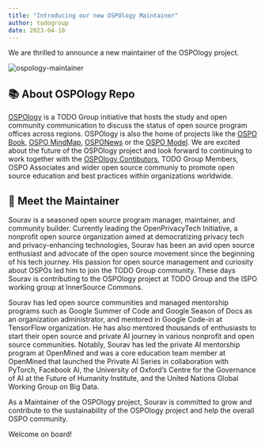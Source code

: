 ```yaml
---
title: "Introducing our new OSPOlogy Maintainer"
author: todogroup
date: 2023-04-10
---
```


We are thrilled to announce a new maintainer of the OSPOlogy project. 

![ospology-maintainer](/img/blog/ospology-maintainer-cover.png) 

## 📚 About OSPOlogy Repo

[OSPOlogy](https://github.com/todogroup/ospology) is a TODO Group initiative that hosts the study and open community 
communication to discuss the status of open source program offices across regions. OSPOlogy is also the home of projects 
like the [OSPO Book](https://github.com/todogroup/ospology/tree/main/ospo-book), [OSPO MindMap](https://ospomindmap.todogroup.org/), 
[OSPONews](https://github.com/todogroup/ospology/tree/main/newsletter) or the [OSPO Model](https://github.com/todogroup/ospology/tree/main/ospo-model/en). We are excited about the future 
of the OSPOlogy project and look forward to continuing to work together with the [OSPOlogy Contibutors](https://github.com/orgs/todogroup/teams/ospology-contributors), TODO Group Members, 
OSPO Associates and wider open source communiy to promote open source education and best practices within organizations worldwide.

## 👋 Meet the Maintainer

Sourav is a seasoned open source program manager, maintainer, and community builder. Currently leading the OpenPrivacyTech Initiative, 
a nonprofit open source organization aimed at democratizing privacy tech and 
privacy-enhancing technologies, Sourav has been an avid open source enthusiast and advocate of the open source movement since the 
beginning of his tech journey. His passion for open source management and curiosity about OSPOs led him to join the TODO Group 
community. These days Sourav is contributing to the OSPOlogy project at TODO Group and the ISPO working group at InnerSource 
Commons.

Sourav has led open source communities and managed mentorship programs such as Google Summer of Code and Google Season of Docs 
as an organization administrator, and mentored in Google Code-in at TensorFlow organization. He has also mentored thousands of 
enthusiasts to start their open source and private AI journey in various nonprofit and open source communities. Notably, Sourav 
has led the private AI mentorship program at OpenMined and was a core education team member at OpenMined that launched the 
Private AI Series in collaboration with PyTorch, Facebook AI, the University of Oxford’s Centre for the Governance of AI at 
the Future of Humanity Institute, and the United Nations Global Working Group on Big Data.

As a Maintainer of the OSPOlogy project, Sourav is committed to grow and contribute 
to the sustainability of the OSPOlogy project and help the overall OSPO community.

Welcome on board!
